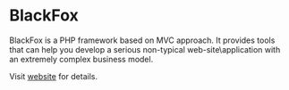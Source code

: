 # BlackFox
BlackFox is a PHP framework based on MVC approach. 
It provides tools that can help you develop a serious non-typical web-site\application with an extremely complex business model.

Visit [website](https://blackfox.tools/) for details.